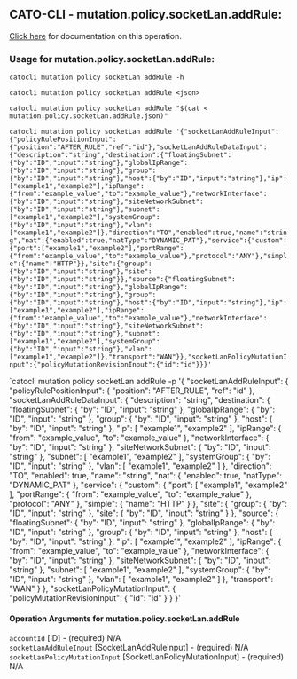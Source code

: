 
## CATO-CLI - mutation.policy.socketLan.addRule:
[Click here](https://api.catonetworks.com/documentation/#mutation-mutation.policy.socketLan.addRule) for documentation on this operation.

### Usage for mutation.policy.socketLan.addRule:

`catocli mutation policy socketLan addRule -h`

`catocli mutation policy socketLan addRule <json>`

`catocli mutation policy socketLan addRule "$(cat < mutation.policy.socketLan.addRule.json)"`

`catocli mutation policy socketLan addRule '{"socketLanAddRuleInput":{"policyRulePositionInput":{"position":"AFTER_RULE","ref":"id"},"socketLanAddRuleDataInput":{"description":"string","destination":{"floatingSubnet":{"by":"ID","input":"string"},"globalIpRange":{"by":"ID","input":"string"},"group":{"by":"ID","input":"string"},"host":{"by":"ID","input":"string"},"ip":["example1","example2"],"ipRange":{"from":"example_value","to":"example_value"},"networkInterface":{"by":"ID","input":"string"},"siteNetworkSubnet":{"by":"ID","input":"string"},"subnet":["example1","example2"],"systemGroup":{"by":"ID","input":"string"},"vlan":["example1","example2"]},"direction":"TO","enabled":true,"name":"string","nat":{"enabled":true,"natType":"DYNAMIC_PAT"},"service":{"custom":{"port":["example1","example2"],"portRange":{"from":"example_value","to":"example_value"},"protocol":"ANY"},"simple":{"name":"HTTP"}},"site":{"group":{"by":"ID","input":"string"},"site":{"by":"ID","input":"string"}},"source":{"floatingSubnet":{"by":"ID","input":"string"},"globalIpRange":{"by":"ID","input":"string"},"group":{"by":"ID","input":"string"},"host":{"by":"ID","input":"string"},"ip":["example1","example2"],"ipRange":{"from":"example_value","to":"example_value"},"networkInterface":{"by":"ID","input":"string"},"siteNetworkSubnet":{"by":"ID","input":"string"},"subnet":["example1","example2"],"systemGroup":{"by":"ID","input":"string"},"vlan":["example1","example2"]},"transport":"WAN"}},"socketLanPolicyMutationInput":{"policyMutationRevisionInput":{"id":"id"}}}'`

`catocli mutation policy socketLan addRule -p '{
    "socketLanAddRuleInput": {
        "policyRulePositionInput": {
            "position": "AFTER_RULE",
            "ref": "id"
        },
        "socketLanAddRuleDataInput": {
            "description": "string",
            "destination": {
                "floatingSubnet": {
                    "by": "ID",
                    "input": "string"
                },
                "globalIpRange": {
                    "by": "ID",
                    "input": "string"
                },
                "group": {
                    "by": "ID",
                    "input": "string"
                },
                "host": {
                    "by": "ID",
                    "input": "string"
                },
                "ip": [
                    "example1",
                    "example2"
                ],
                "ipRange": {
                    "from": "example_value",
                    "to": "example_value"
                },
                "networkInterface": {
                    "by": "ID",
                    "input": "string"
                },
                "siteNetworkSubnet": {
                    "by": "ID",
                    "input": "string"
                },
                "subnet": [
                    "example1",
                    "example2"
                ],
                "systemGroup": {
                    "by": "ID",
                    "input": "string"
                },
                "vlan": [
                    "example1",
                    "example2"
                ]
            },
            "direction": "TO",
            "enabled": true,
            "name": "string",
            "nat": {
                "enabled": true,
                "natType": "DYNAMIC_PAT"
            },
            "service": {
                "custom": {
                    "port": [
                        "example1",
                        "example2"
                    ],
                    "portRange": {
                        "from": "example_value",
                        "to": "example_value"
                    },
                    "protocol": "ANY"
                },
                "simple": {
                    "name": "HTTP"
                }
            },
            "site": {
                "group": {
                    "by": "ID",
                    "input": "string"
                },
                "site": {
                    "by": "ID",
                    "input": "string"
                }
            },
            "source": {
                "floatingSubnet": {
                    "by": "ID",
                    "input": "string"
                },
                "globalIpRange": {
                    "by": "ID",
                    "input": "string"
                },
                "group": {
                    "by": "ID",
                    "input": "string"
                },
                "host": {
                    "by": "ID",
                    "input": "string"
                },
                "ip": [
                    "example1",
                    "example2"
                ],
                "ipRange": {
                    "from": "example_value",
                    "to": "example_value"
                },
                "networkInterface": {
                    "by": "ID",
                    "input": "string"
                },
                "siteNetworkSubnet": {
                    "by": "ID",
                    "input": "string"
                },
                "subnet": [
                    "example1",
                    "example2"
                ],
                "systemGroup": {
                    "by": "ID",
                    "input": "string"
                },
                "vlan": [
                    "example1",
                    "example2"
                ]
            },
            "transport": "WAN"
        }
    },
    "socketLanPolicyMutationInput": {
        "policyMutationRevisionInput": {
            "id": "id"
        }
    }
}'


#### Operation Arguments for mutation.policy.socketLan.addRule ####

`accountId` [ID] - (required) N/A    
`socketLanAddRuleInput` [SocketLanAddRuleInput] - (required) N/A    
`socketLanPolicyMutationInput` [SocketLanPolicyMutationInput] - (required) N/A    
